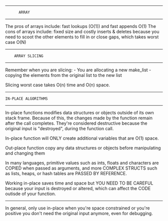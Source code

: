---------------------------
          ARRAY 
---------------------------

The pros of arrays include: fast lookups (O(1)) and fast appends O(1)
The cons of arrays include: fixed size and costly inserts & deletes because you need to scoot the other elements to fill in or close gaps, which takes worst case O(N)

---------------------------
        ARRAY SLICING
---------------------------

Remember when you are slicing:
    - You are allocating a new make_list
    - copying the elements from the original list to the new list

Slicing worst case takes O(n) time and O(n) space.


---------------------------
    IN-PLACE ALGORITHMS
---------------------------

In-place functions modifies data structures or objects outside of its own stack frame. Because of this, the changes made by the function remain after the call completes.
They're considered destructive because the original input is "destroyed", during the function call.

In-place function will ONLY create additional variables that are O(1) space.

Out-place function copy any data structures or objects before manipulating and changing them

In many languages, primitive values such as ints, floats and characters are COPIED when passed as arguments, and more COMPLEX STRUCTS such as lists, heaps, or hash tables are PASSED BY REFERENCE.

Working in-place saves time and space but YOU NEED TO BE CAREFUL because your input is destroyed or altered, which can affect the CODE outisde of your function.


--------------------------------

In general, only use in-place when you're space constrained or you're positive you don't need the original input anymore, even for debugging.